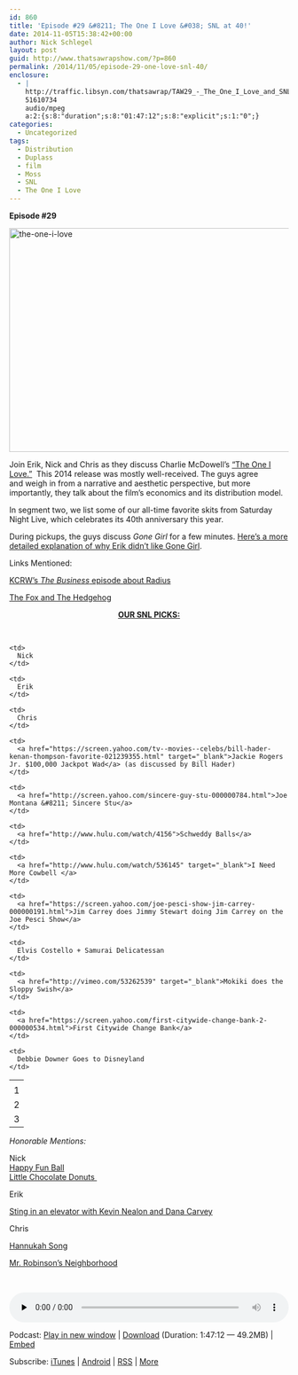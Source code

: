 ```yaml
---
id: 860
title: 'Episode #29 &#8211; The One I Love &#038; SNL at 40!'
date: 2014-11-05T15:38:42+00:00
author: Nick Schlegel
layout: post
guid: http://www.thatsawrapshow.com/?p=860
permalink: /2014/11/05/episode-29-one-love-snl-40/
enclosure:
  - |
    http://traffic.libsyn.com/thatsawrap/TAW29_-_The_One_I_Love_and_SNL.mp3
    51610734
    audio/mpeg
    a:2:{s:8:"duration";s:8:"01:47:12";s:8:"explicit";s:1:"0";}
categories:
  - Uncategorized
tags:
  - Distribution
  - Duplass
  - film
  - Moss
  - SNL
  - The One I Love
---
```

**Episode #29**

[<img class="aligncenter size-full wp-image-861" src="http://www.thatsawrapshow.com/wp-content/uploads/2014/11/the-one-i-love.jpg" alt="the-one-i-love" width="750" height="404" srcset="http://www.thatsawrapshow.com/wp-content/uploads/2014/11/the-one-i-love.jpg 750w, http://www.thatsawrapshow.com/wp-content/uploads/2014/11/the-one-i-love-300x161.jpg 300w, http://www.thatsawrapshow.com/wp-content/uploads/2014/11/the-one-i-love-600x323.jpg 600w, http://www.thatsawrapshow.com/wp-content/uploads/2014/11/the-one-i-love-500x269.jpg 500w" sizes="(max-width: 750px) 100vw, 750px" />](http://www.thatsawrapshow.com/wp-content/uploads/2014/11/the-one-i-love.jpg)

Join Erik, Nick and Chris as they discuss Charlie McDowell&#8217;s [&#8220;The One I Love.&#8221;](http://www.rottentomatoes.com/m/the_one_i_love/)  This 2014 release was mostly well-received. The guys agree and weigh in from a narrative and aesthetic perspective, but more importantly, they talk about the film&#8217;s economics and its distribution model.

In segment two, we list some of our all-time favorite skits from Saturday Night Live, which celebrates its 40th anniversary this year.

During pickups, the guys discuss _Gone Girl_ for a few minutes. [Here&#8217;s a more detailed explanation of why Erik didn&#8217;t like Gone Girl](http://www.erikmarshall.net/blog/dont-like-gone-girl-movie/).

Links Mentioned:

[KCRW&#8217;s _The Business_ episode about Radius](http://www.kcrw.com/news-culture/shows/the-business/radius-puts-summer-indies-in-theaters-and-your-living-room)

<a href="http://www.latimes.com/entertainment/movies/la-et-mn-ca-onfilm-turan-20140921-column.html#page=1" target="_blank">The Fox and The Hedgehog</a>

<p style="text-align: center;">
  <strong><span style="text-decoration: underline;">OUR SNL PICKS:</span></strong>
</p>

&nbsp;

<table>
  <tr>
    <td>
    </td>
    
    <td>
      Nick
    </td>
    
    <td>
      Erik
    </td>
    
    <td>
      Chris
    </td>
  </tr>
  
  <tr>
    <td>
      1
    </td>
    
    <td>
      <a href="https://screen.yahoo.com/tv--movies--celebs/bill-hader-kenan-thompson-favorite-021239355.html" target="_blank">Jackie Rogers Jr. $100,000 Jackpot Wad</a> (as discussed by Bill Hader)
    </td>
    
    <td>
      <a href="http://screen.yahoo.com/sincere-guy-stu-000000784.html">Joe Montana &#8211; Sincere Stu</a>
    </td>
    
    <td>
      <a href="http://www.hulu.com/watch/4156">Schweddy Balls</a>
    </td>
  </tr>
  
  <tr>
    <td>
      2
    </td>
    
    <td>
      <a href="http://www.hulu.com/watch/536145" target="_blank">I Need More Cowbell </a>
    </td>
    
    <td>
      <a href="https://screen.yahoo.com/joe-pesci-show-jim-carrey-000000191.html">Jim Carrey does Jimmy Stewart doing Jim Carrey on the Joe Pesci Show</a>
    </td>
    
    <td>
      Elvis Costello + Samurai Delicatessan
    </td>
  </tr>
  
  <tr>
    <td>
      3
    </td>
    
    <td>
      <a href="http://vimeo.com/53262539" target="_blank">Mokiki does the Sloppy Swish</a>
    </td>
    
    <td>
      <a href="https://screen.yahoo.com/first-citywide-change-bank-2-000000534.html">First Citywide Change Bank</a>
    </td>
    
    <td>
      Debbie Downer Goes to Disneyland
    </td>
  </tr>
</table>

_Honorable Mentions:_

Nick  
<a href="http://www.dirtybutton.com/videos/780-happy-fun-ball/" target="_blank">Happy Fun Ball</a>  
<a href="https://screen.yahoo.com/john-belushi-snl-skits/little-chocolate-donuts-000000416.html" target="_blank">Little Chocolate Donuts </a>

Erik

[Sting in an elevator with Kevin Nealon and Dana Carvey](http://kivvi.kz/watch/44yjxqfyffip/)

Chris

[Hannukah Song](www.hulu.com/watch/271363)

[Mr. Robinson&#8217;s Neighborhood](https://screen.yahoo.com/mr-robinsons-neighborhood-000000373.html)

&nbsp;

<div class="powerpress_player" id="powerpress_player_270">
  <audio class="wp-audio-shortcode" id="audio-860-30" preload="none" style="width: 100%;" controls="controls"><source type="audio/mpeg" src="http://media.blubrry.com/thatsawrap/p/traffic.libsyn.com/thatsawrap/TAW29_-_The_One_I_Love_and_SNL.mp3?_=30" /><a href="http://media.blubrry.com/thatsawrap/p/traffic.libsyn.com/thatsawrap/TAW29_-_The_One_I_Love_and_SNL.mp3">http://media.blubrry.com/thatsawrap/p/traffic.libsyn.com/thatsawrap/TAW29_-_The_One_I_Love_and_SNL.mp3</a></audio>
</div>

<p class="powerpress_links powerpress_links_mp3">
  Podcast: <a href="http://media.blubrry.com/thatsawrap/p/traffic.libsyn.com/thatsawrap/TAW29_-_The_One_I_Love_and_SNL.mp3" class="powerpress_link_pinw" target="_blank" title="Play in new window" onclick="return powerpress_pinw('http://www.thatsawrapshow.com/?powerpress_pinw=860-podcast');" rel="nofollow">Play in new window</a> | <a href="http://media.blubrry.com/thatsawrap/p/traffic.libsyn.com/thatsawrap/TAW29_-_The_One_I_Love_and_SNL.mp3" class="powerpress_link_d" title="Download" rel="nofollow" download="TAW29_-_The_One_I_Love_and_SNL.mp3">Download</a> (Duration: 1:47:12 &#8212; 49.2MB) | <a href="#" class="powerpress_link_e" title="Embed" onclick="return powerpress_show_embed('860-podcast');" rel="nofollow">Embed</a>
</p>

<p class="powerpress_embed_box" id="powerpress_embed_860-podcast" style="display: none;">
  <input id="powerpress_embed_860-podcast_t" type="text" value="<iframe width=&quot;320&quot; height=&quot;30&quot; src=&quot;http://www.thatsawrapshow.com/?powerpress_embed=860-podcast&amp;powerpress_player=mediaelement-audio&quot; frameborder=&quot;0&quot; scrolling=&quot;no&quot;></iframe>" onclick="javascript: this.select();" onfocus="javascript: this.select();" style="width: 70%;" readOnly />
</p>

<p class="powerpress_links powerpress_subscribe_links">
  Subscribe: <a href="https://itunes.apple.com/us/podcast/thats-a-wrap!/id638015669?mt=2&ls=1" class="powerpress_link_subscribe powerpress_link_subscribe_itunes" title="Subscribe on iTunes" rel="nofollow">iTunes</a> | <a href="http://subscribeonandroid.com/www.thatsawrapshow.com/feed/podcast/" class="powerpress_link_subscribe powerpress_link_subscribe_android" title="Subscribe on Android" rel="nofollow">Android</a> | <a href="http://www.thatsawrapshow.com/feed/podcast/" class="powerpress_link_subscribe powerpress_link_subscribe_rss" title="Subscribe via RSS" rel="nofollow">RSS</a> | <a href="http://www.thatsawrapshow.com/subscribe-to-podcast/" class="powerpress_link_subscribe powerpress_link_subscribe_more" title="More" rel="nofollow">More</a>
</p>

<!--powerpress_player-->